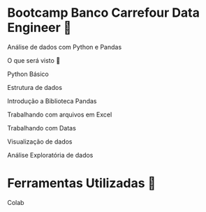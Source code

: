 # Bootcamp Banco Carrefour Data Engineer 🏦

Análise de dados com Python e Pandas


O que será visto 📄


Python Básico


Estrutura de dados


Introdução a Biblioteca Pandas


Trabalhando com arquivos em Excel


Trabalhando com Datas


Visualização de dados


Análise Exploratória de dados



# Ferramentas Utilizadas 🔧
Colab
